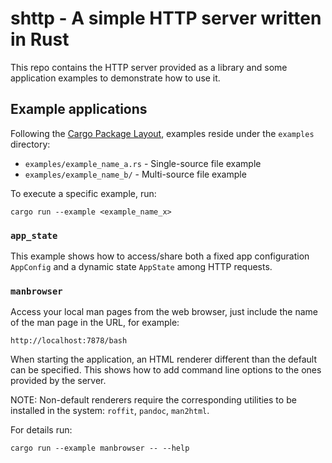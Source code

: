 shttp - A simple HTTP server written in Rust
============================================

This repo contains the HTTP server provided as a library
and some application examples to demonstrate how to use it.


Example applications
--------------------

Following the [Cargo Package Layout](https://doc.rust-lang.org/cargo/guide/project-layout.html),
examples reside under the `examples` directory:

- `examples/example_name_a.rs` - Single-source file example
- `examples/example_name_b/`   - Multi-source file example

To execute a specific example, run:

```
cargo run --example <example_name_x>
```

### `app_state`

This example shows how to access/share both a fixed app configuration `AppConfig` and a dynamic
state `AppState` among HTTP requests.


### `manbrowser`

Access your local man pages from the web browser, just include the name of the man page in the URL,
for example:

```
http://localhost:7878/bash
```

When starting the application, an HTML renderer different than the default can be specified. This
shows how to add command line options to the ones provided by the server.

NOTE: Non-default renderers require the corresponding utilities to be installed in the system: 
`roffit`, `pandoc`, `man2html`.

For details run:
```
cargo run --example manbrowser -- --help
```

